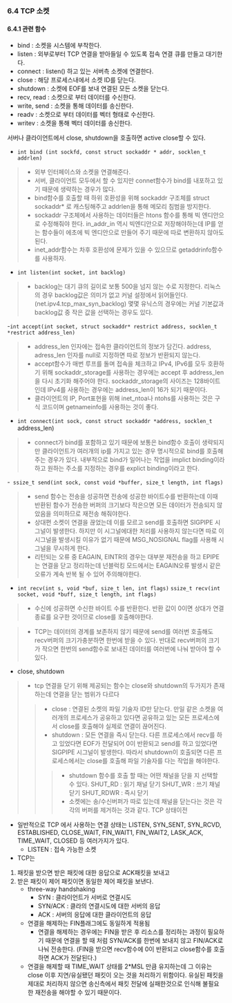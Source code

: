 ### 6.4 TCP 소켓
#### 6.4.1 관련 함수
- bind : 소켓을 시스템에 부착한다.
- listen : 외부로부터 TCP 연결을 받아들일 수 있도록 접속 연결 큐를 만들고 대기한다.
- connect : listen() 하고 있는 서버측 소켓에 연결한다.
- close : 해당 프로세스내에서 소켓 ID를 닫는다.
- shutdown : 소켓에 EOF를 보내 연결된 모든 소켓을 닫는다.
- recv, read : 소켓으로 부터 데이터를 수신한다.
- write, send : 소켓을 통해 데이터를 송신한다.
- readv : 소켓으로 부터 데이터를 벡터 형태로 수신한다.
- writev : 소켓을 통해 벡터 데이터를 송신한다.


서버나 클라이언트에서 close, shutdown을 호출하면 active close할 수 있다.

- `int bind (int sockfd, const struct sockaddr * addr, socklen_t addrlen)`
>- 외부 인터페이스와 소켓을 연결해준다.
>- 서버, 클라이언트 모두에서 할 수 있지만 connet함수가 bind를 내포하고 있기 때문에 생략하는 경우가 많다.
>- bind함수를 호출할 때 하위 호환성을 위해 sockaddr 구조체를 struct sockaddr* 로 캐스팅해주고 addrlen을 통해 메모리 침범을 방지한다.
>- sockaddr 구조체에서 사용하는 데이터들은 htons 함수를 통해 빅 엔디안으로 수정해줘야 한다.
in_addr_in 역시 빅엔디안으로 저장해야하는데 IP를 얻는 함수들이 에초에 빅 엔디안으로 만들어 주기 때문에 따로 변환하지 않아도 된다.
>- inet_addr함수는 차후 호환성에 문제가 있을 수 있으므로 getaddrinfo함수를 사용하자.

- `int listen(int socket, int backlog)`
>- backlog는 대기 큐의 길이로 보통 500을 넘지 않는 수로 지정한다.
리눅스의 경우 backlog값은 의미가 없고 커널 설정에서 읽어들인다. (net.ipv4.tcp_max_syn_backlog)
몇몇 유닉스의 경우에는 커널 기본값과 backlog값 중 작은 값을 선택하는 경우도 있다.

-`int accept(int socket, struct sockaddr* restrict address, socklen_t *restrict address_len)`
>- address_len 인자에는 접속한 클라이언트의 정보가 담긴다.
address, adress_len 인자를 null로 지정하면 따로 정보가 반환되지 않는다.
>- accept함수가 매번 루프를 돌며 접속을 체크하고 IPv4, IPv6를 모두 호환하기 위해 sockaddr_storage를 사용하는 경우에는 
accept 후 address_len을 다시 초기화 해주어야 한다. sockaddr_storage의 사이즈는 128바이트인데 IPv4를 사용하는 경우에는 
address_len이 16가 되기 때문이다.
>- 클라이언트의 IP, Port표현을 위해 inet_ntoa나 ntohs를 사용하는 것은 구식 코드이며 getnameinfo를 사용하는 것이 좋다.

- `int connect(int sock, const struct sockaddr *address, socklen_t` address_len)
>- connect가 bind를 포함하고 있기 때문에 보통은 bind함수 호출이 생략되지만 클라이언트가 여러개의 ip를 가지고 있는 경우
명시적으로 bind를 호출해주는 경우가 있다. 
내부적으로 bind가 일어나는 작업을 implict binding이라하고 원하는 주소를 지정하는 경우를 explict binding이라고 한다.

-` ssize_t send(int sock, const void *buffer, size_t length, int flags)`
>- send 함수는 전송을 성공하면 전송에 성공한 바이트수를 반환하는데 이때 반환된 함수가 전송한 버퍼의 크기보다 작은으면
모든 데이터가 전송되지 않았음을 의미하므로 재전송 해줘야한다.
>- 상대편 소켓이 연결을 끊었는데 이를 모르고 send를 호출하면 SIGPIPE 시그널이 발생한다. 
하지만 이 시그널에대한 처리를 사용하지 않는다면 따로 이 시그널을 발생시킬 이유가 없기 때문에 MSG_NOSIGNAL flag를 사용해 시그널을 무시하게 한다.
>- 리턴되는 오류 중 EAGAIN, EINTR의 경우는 대부분 재전송을 하고  EPIPE는 연결을 닫고 정리하는데 넌블럭킹 모드에서는 EAGAIN오류 발생시 같은 오류가 계속 반복 될 수 있어 주의해야한다.

- `int recv(int s, void *buf, size_t len, int flags)`
`ssize_t recv(int socket, void *buff, size_t length, int flags)`
>- 수신에 성공하면 수신한 바이트 수를 반환한다.
반환 값이 0이면 상대가 연결 종료를 요구한 것이므로 close를 호출해야한다.

>- TCP는 데이터의 경계를 보존하지 않기 때문에 send를 여러번 호출해도 recv버퍼의 크기가충분하면 한번에 받을 수 있다.
반대로 recv버퍼의 크기가 작으면 한번의 send함수로 보내진 데이터를 여러번에 나눠 받아야 할 수 있다.

- close, shutdown
>- tcp 연결을 닫기 위해 제공되는 함수는 close와 shutdown의 두가지가 존재하는데 연결을 닫는 범위가 다르다 
>>- close : 연결된 소켓의 파일 기술자 ID만 닫는다.
만일 같은 소켓을 여러개의 프로세스가 공유하고 있다면 공유하고 있는 모든 프로세스에서 close를 호출해야 실제로 연결이 끊어진다.
>>- shutdown : 모든 연결을 즉시 닫는다.
다른 프로세스에서 recv를 하고 있었다면 EOF가 전달되어 0이 반환되고 send를 하고 있었다면 SIGPIPE 시그널이 발생한다.
따라서 shutdown이 호출되면 다른 프로세스에서는 close를 호출해 파일 기술자를 다는 작업을 해야한다.
>>>- shutdown 함수를 호출 할 때는 어떤 채널을 닫을 지 선택할 수 있다.
SHUT_RD : 읽기 채널 닫기
SHUT_WR : 쓰기 채널 닫기
SHUT_RDWR : 즉시 닫기
>>>- 소켓에는 송/수신버퍼가 따로 있는데 채널을 닫는다는 것은 각각의 버퍼를 제거하는 것과 같다.
TCP 상태이전

        

* 일반적으로 TCP 에서 사용하는 연결 상태는 LISTEN, SYN_SENT, SYN_RCVD, ESTABLISHED, CLOSE_WAIT, FIN_WAIT1, FIN_WAIT2, LASK_ACK, TIME_WAIT, CLOSED 등 여러가지가 있다.
    * LISTEN : 접속 가능한 소켓
* TCP는 
1. 패킷을 받으면 받은 패킷에 대한 응답으로 ACK패킷을 보내고 
2. 받은 패킷이 제어 패킷이면 동일한 제어 패킷을 보낸다.
    *  three-way handshaking
        * SYN : 클라이언트가 서버로 연결시도
        * SYN/ACK : 클라의 연결시도에 대한 서버의 응답
        * ACK : 서버의 응답에 대한 클라이언트의 응답
    * 연결을 해제하는 FIN플래그에도 동일하게 적용됨
        * 연결을 해제하는 경우에는 FIN을 받은 후 리소스를 정리하는 과정이 필요하기 때문에 연결을 할 때 처럼 SYN/ACK를 한번에 보내지 않고
FIN/ACK로 나눠 전송한다. (FIN을 받으면 recv함수에 0이 반환되고 close함수를 호출하면 ACK가 전달된다.)
    * 연결을 해제할 때  TIME_WAIT 상태를 2*MSL 만큼 유지하는데 그 이유는 close 이후 지연/유실됐던 패킷이 오는 것을 처리하기 위함이다.
유실된 패킷을 제대로 처리하지 않으면 송신측에서 패킷 전달에 실패한것으로 인식해 불필요한 재전송을 해야할 수 있기 때문이다.




